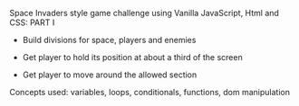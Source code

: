 Space Invaders style game challenge using Vanilla JavaScript, Html and CSS: PART I


* Build divisions for space, players and enemies

* Get player to hold its position at about a third of the screen

* Get player to move around the allowed section


Concepts used: variables, loops, conditionals, functions, dom manipulation 
